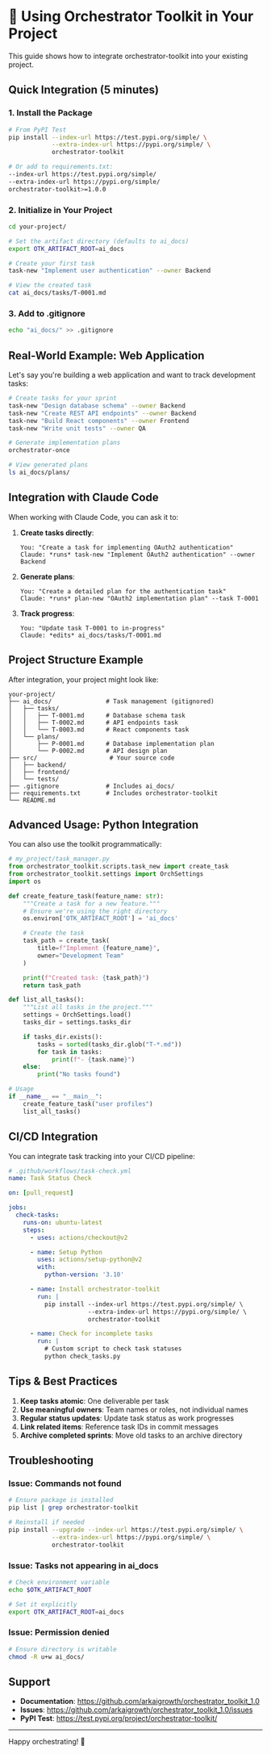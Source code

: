 # 🚀 Using Orchestrator Toolkit in Your Project

This guide shows how to integrate orchestrator-toolkit into your existing project.

## Quick Integration (5 minutes)

### 1. Install the Package

```bash
# From PyPI Test
pip install --index-url https://test.pypi.org/simple/ \
            --extra-index-url https://pypi.org/simple/ \
            orchestrator-toolkit

# Or add to requirements.txt:
--index-url https://test.pypi.org/simple/
--extra-index-url https://pypi.org/simple/
orchestrator-toolkit>=1.0.0
```

### 2. Initialize in Your Project

```bash
cd your-project/

# Set the artifact directory (defaults to ai_docs)
export OTK_ARTIFACT_ROOT=ai_docs

# Create your first task
task-new "Implement user authentication" --owner Backend

# View the created task
cat ai_docs/tasks/T-0001.md
```

### 3. Add to .gitignore

```bash
echo "ai_docs/" >> .gitignore
```

## Real-World Example: Web Application

Let's say you're building a web application and want to track development tasks:

```bash
# Create tasks for your sprint
task-new "Design database schema" --owner Backend
task-new "Create REST API endpoints" --owner Backend
task-new "Build React components" --owner Frontend
task-new "Write unit tests" --owner QA

# Generate implementation plans
orchestrator-once

# View generated plans
ls ai_docs/plans/
```

## Integration with Claude Code

When working with Claude Code, you can ask it to:

1. **Create tasks directly**:
   ```
   You: "Create a task for implementing OAuth2 authentication"
   Claude: *runs* task-new "Implement OAuth2 authentication" --owner Backend
   ```

2. **Generate plans**:
   ```
   You: "Create a detailed plan for the authentication task"
   Claude: *runs* plan-new "OAuth2 implementation plan" --task T-0001
   ```

3. **Track progress**:
   ```
   You: "Update task T-0001 to in-progress"
   Claude: *edits* ai_docs/tasks/T-0001.md
   ```

## Project Structure Example

After integration, your project might look like:

```
your-project/
├── ai_docs/               # Task management (gitignored)
│   ├── tasks/
│   │   ├── T-0001.md      # Database schema task
│   │   ├── T-0002.md      # API endpoints task
│   │   └── T-0003.md      # React components task
│   └── plans/
│       ├── P-0001.md      # Database implementation plan
│       └── P-0002.md      # API design plan
├── src/                    # Your source code
│   ├── backend/
│   ├── frontend/
│   └── tests/
├── .gitignore             # Includes ai_docs/
├── requirements.txt       # Includes orchestrator-toolkit
└── README.md
```

## Advanced Usage: Python Integration

You can also use the toolkit programmatically:

```python
# my_project/task_manager.py
from orchestrator_toolkit.scripts.task_new import create_task
from orchestrator_toolkit.settings import OrchSettings
import os

def create_feature_task(feature_name: str):
    """Create a task for a new feature."""
    # Ensure we're using the right directory
    os.environ['OTK_ARTIFACT_ROOT'] = 'ai_docs'

    # Create the task
    task_path = create_task(
        title=f"Implement {feature_name}",
        owner="Development Team"
    )

    print(f"Created task: {task_path}")
    return task_path

def list_all_tasks():
    """List all tasks in the project."""
    settings = OrchSettings.load()
    tasks_dir = settings.tasks_dir

    if tasks_dir.exists():
        tasks = sorted(tasks_dir.glob("T-*.md"))
        for task in tasks:
            print(f"- {task.name}")
    else:
        print("No tasks found")

# Usage
if __name__ == "__main__":
    create_feature_task("user profiles")
    list_all_tasks()
```

## CI/CD Integration

You can integrate task tracking into your CI/CD pipeline:

```yaml
# .github/workflows/task-check.yml
name: Task Status Check

on: [pull_request]

jobs:
  check-tasks:
    runs-on: ubuntu-latest
    steps:
      - uses: actions/checkout@v2

      - name: Setup Python
        uses: actions/setup-python@v2
        with:
          python-version: '3.10'

      - name: Install orchestrator-toolkit
        run: |
          pip install --index-url https://test.pypi.org/simple/ \
                      --extra-index-url https://pypi.org/simple/ \
                      orchestrator-toolkit

      - name: Check for incomplete tasks
        run: |
          # Custom script to check task statuses
          python check_tasks.py
```

## Tips & Best Practices

1. **Keep tasks atomic**: One deliverable per task
2. **Use meaningful owners**: Team names or roles, not individual names
3. **Regular status updates**: Update task status as work progresses
4. **Link related items**: Reference task IDs in commit messages
5. **Archive completed sprints**: Move old tasks to an archive directory

## Troubleshooting

### Issue: Commands not found
```bash
# Ensure package is installed
pip list | grep orchestrator-toolkit

# Reinstall if needed
pip install --upgrade --index-url https://test.pypi.org/simple/ \
            --extra-index-url https://pypi.org/simple/ \
            orchestrator-toolkit
```

### Issue: Tasks not appearing in ai_docs
```bash
# Check environment variable
echo $OTK_ARTIFACT_ROOT

# Set it explicitly
export OTK_ARTIFACT_ROOT=ai_docs
```

### Issue: Permission denied
```bash
# Ensure directory is writable
chmod -R u+w ai_docs/
```

## Support

- **Documentation**: https://github.com/arkaigrowth/orchestrator_toolkit_1.0
- **Issues**: https://github.com/arkaigrowth/orchestrator_toolkit_1.0/issues
- **PyPI Test**: https://test.pypi.org/project/orchestrator-toolkit/

---

Happy orchestrating! 🎯